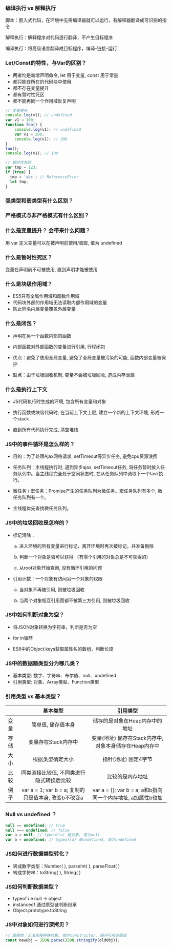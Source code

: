 ### 编译执行 vs 解释执行

脚本：嵌入式代码，在环境中无需编译器就可以运行，有解释器翻译成可识别的指令

解释执行：解释程序对代码逐行翻译，不产生目标程序

编译执行：将高级语言翻译成目标程序，编译-链接-运行



### Let/Const的特性，与Var的区别？

* 两者均是新增声明命令, let 用于变量, const 用于常量
* 都只能在所在的代码块中使用
* 都不存在变量提升
* 都有暂时性死区
* 都不能再同一个作用域反复声明

```javascript
// 变量提升
console.log(v1); // undefined
var v1 = 100;
function foo() {
    console.log(v1); // undefined
    var v1 = 200;
    console.log(v1); // 200
}
foo();
console.log(v1); // 100

// 暂时性死区
var tmp = 123;
if (true) {
  tmp = 'abc'; // ReferenceError
  let tmp;
}
```

### 强类型和弱类型有什么区别？

### 严格模式与非严格模式有什么区别？

### 什么是变量提升？ 会带来什么问题？

用 var 定义变量可以在被声明前使用/调取, 值为 undefined

### 什么是暂时性死区？

变量在声明前不可被使用, 直到声明才能被使用

### 什么是块级作用域？

* ES5只有全局作用域和函数作用域
* 代码块外部的作用域无法读取内部作用域的变量
* 防止同名内层变量覆盖外层变量

### 什么是闭包？

- 声明在另一个函数内部的函数

- 内部函数对外部函数的变量进行引用, 行程闭包

- 优点：避免了使用全局变量, 避免了全局变量被污染的可能, 函数内部变量被保护

- 缺点：由于垃圾回收机制, 变量不会被垃圾回收, 造成内存泄漏


### 什么是执行上下文

- JS代码执行时生成的环境, 包含所有变量和对象

- 执行函数或块级代码时, 在当前上下文上层, 建立一个新的上下文环境, 形成一个stack

- 直到所有代码执行完成, 清空堆栈


### JS中的事件循环是怎么样的？

- 目的：为了处理Ajax网络请求, setTimeout等异步任务,  避免cpu资源浪费

- 任务队列：主线程执行时, 遇到异步ajax, setTimeout任务, 将任务暂时放入任务队列中。当主线程完全处于空闲状态时, 在从任务队列中调取下一个task执行。

- 微任务 / 宏任务：Promise产生的任务队列为微任务。宏任务队列有多个, 微任务队列有一个。

- 主线程优先查找微任务队列。


### JS中的垃圾回收是怎样的？

- 标记清除：

  ​	a. 进入环境的所有变量进行标记，离开环境时再次被标记，并准备删除

  ​	b. 判断一个对象是否可以获得 （有零个引用的对象总是不可获得的）

  ​	c. 从root对象开始查询, 没有循环引用的问题

- 引用计数：一个对象有访问另一个对象的权限

  ​	a. 当对象不再被引用, 则被垃圾回收

  ​	b. 当两个对象相互引用而都不被第三方引用, 则被垃圾回收


### JS中如何判断对象为空？

- 将JSON对象转换为字符串，判断是否为空

- for in循环

- ES6中的Object.keys获取属性名的数组，判断长度


### JS中的数据额类型分为哪几类？

- 基本类型: 数字、字符串、布尔值、null、undefined
- 引用类型: 对象、Array类型、Function类型

### 引用类型 vs 基本类型？

|      |                       基本类型                       |                          引用类型                           |
| ---- | :--------------------------------------------------: | :---------------------------------------------------------: |
| 变量 |                  简单值, 储存值本身                  |               储存的是对象在Heap内存中的地址                |
| 存储 |                 变量存在Stack内存中                  |   变量(地址) 储存在Stack内存中, 对象本身储存在Heap内存中    |
| 大小 |                   根据类型确定大小                   |                    指针(地址) 固定4字节                     |
| 比较 |       同类直接比较值, 不同类进行隐式转换后比较       |                      比较的是内存地址                       |
| 例子 | var a = 1; var b = a; 复制的只是值本身, 改变b不改变a | var a = {}; var b = a; a和b指向同一个内存地址, a加属性b也加 |

### Null vs undefined ？

```javascript
null == undefined; // true
null === undefined; // false
var a = null; // typeof(a) 是对象, 值为null
var a = undefined; // typeof(a) 是undefined, 值为undefined
```

### JS如何进行数据类型转化？

- 转成数字类型：Number( ), parseInt( ), parseFloat( )
- 转成字符串：toString( ), String( )

### JS如何判断数据类型？

- typeof i.e null -> object
- instanceof 通过原型链判断继承
- Object.prototype.toString

### JS中对象如何进行深拷贝？

```javascript
// 局限性：无法克隆特殊对象, 抛弃constructor, 循环引用会报错
const newObj = JSON.parse(JSON.stringify(oldObj));
```







